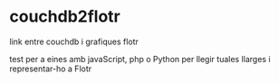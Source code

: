 # couchdb2flotr
link entre couchdb i grafiques flotr

test per a eines amb javaScript, php o Python per llegir tuales llarges  i representar-ho a Flotr
